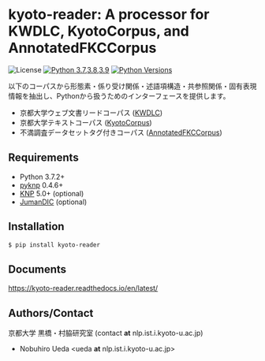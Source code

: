 # kyoto-reader: A processor for KWDLC, KyotoCorpus, and AnnotatedFKCCorpus

![License](http://img.shields.io/badge/license-MIT-blue.svg)
[![Python 3.7,3.8,3.9](https://github.com/ku-nlp/kyoto-reader/actions/workflows/pythonpackage.yml/badge.svg)](https://github.com/ku-nlp/kyoto-reader/actions/workflows/pythonpackage.yml)
[![Python Versions](https://img.shields.io/pypi/pyversions/kyoto_reader.svg)](https://pypi.org/project/kyoto-reader/)

以下のコーパスから形態素・係り受け関係・述語項構造・共参照関係・固有表現情報を抽出し、Pythonから扱うためのインターフェースを提供します。 

- 京都大学ウェブ文書リードコーパス ([KWDLC](https://github.com/ku-nlp/KWDLC))
- 京都大学テキストコーパス ([KyotoCorpus](https://github.com/ku-nlp/KyotoCorpus))
- 不満調査データセットタグ付きコーパス ([AnnotatedFKCCorpus](https://github.com/ku-nlp/AnnotatedFKCCorpus))

## Requirements

- Python 3.7.2+
- [pyknp](https://github.com/ku-nlp/pyknp) 0.4.6+
- [KNP](http://nlp.ist.i.kyoto-u.ac.jp/index.php?KNP) 5.0+ (optional)
- [JumanDIC](https://github.com/ku-nlp/JumanDIC) (optional)

## Installation

```zsh
$ pip install kyoto-reader
```

## Documents

<https://kyoto-reader.readthedocs.io/en/latest/>

## Authors/Contact

京都大学 黒橋・村脇研究室 (contact **at** nlp.ist.i.kyoto-u.ac.jp)
- Nobuhiro Ueda <ueda **at** nlp.ist.i.kyoto-u.ac.jp>
